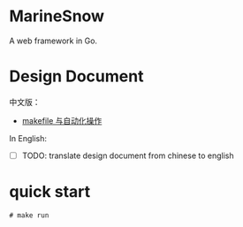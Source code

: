 # MarineSnow
A web framework in Go.

# Design Document
中文版：
- [makefile 与自动化操作](https://github.com/chenDSEE/Marine-Snow/blob/develop/doc/makefile/makefile-automation-design.md)

In English:
- [ ] TODO: translate design document from chinese to english

# quick start
```nashorn js
# make run
```
